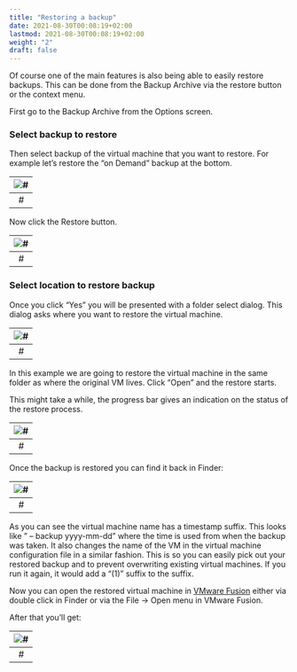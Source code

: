 ```yaml
---
title: "Restoring a backup"
date: 2021-08-30T00:08:19+02:00
lastmod: 2021-08-30T00:08:19+02:00
weight: "2"
draft: false
---
```


Of course one of the main features is also being able to easily restore backups. This can be done from the Backup Archive via the restore button or the context menu.

First go to the Backup Archive from the Options screen.

### Select backup to restore

Then select backup of the virtual machine that you want to restore. For example let’s restore the “on Demand” backup at the bottom.

| ![#](/images/Vimalin-full-size.png "#")
|:--:|
| *#* |

Now click the Restore button.

| ![#](/images/Vimalin-full-size.png "#")
|:--:|
| *#* |

### Select location to restore backup

Once you click “Yes” you will be presented with a folder select dialog. This dialog asks where you want to restore the virtual machine.

| ![#](/images/Vimalin-full-size.png "#")
|:--:|
| *#* |

In this example we are going to restore the virtual machine in the same folder as where the original VM lives. Click “Open” and the restore starts.

This might take a while, the progress bar gives an indication on the status of the restore process.

| ![#](/images/Vimalin-full-size.png "#")
|:--:|
| *#* |

Once the backup is restored you can find it back in Finder:

| ![#](/images/Vimalin-full-size.png "#")
|:--:|
| *#* |

As you can see the virtual machine name has a timestamp suffix. This looks like ” – backup yyyy-mm-dd” where the time is used from when the backup was taken. It also changes the name of the VM in the virtual machine configuration file in a similar fashion. This is so you can easily pick out your restored backup and to prevent overwriting existing virtual machines. If you run it again, it would add a “(1)” suffix to the suffix.

Now you can open the restored virtual machine in [VMware Fusion](https://www.vmware.com/products/fusion.html) either via double click in Finder or via the File -> Open menu in VMware Fusion.

After that you’ll get:

| ![#](/images/Vimalin-full-size.png "#")
|:--:|
| *#* |
